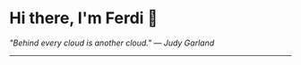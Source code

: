 <h1>Hi there, I'm Ferdi 👋</h1>

<p><em>
  "Behind every cloud is another cloud." — Judy Garland
</em></p>

---
